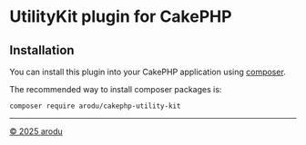 # UtilityKit plugin for CakePHP

## Installation

You can install this plugin into your CakePHP application using [composer](https://getcomposer.org).

The recommended way to install composer packages is:

```
composer require arodu/cakephp-utility-kit
```

---
[© 2025 arodu](https://github.com/arodu) 

